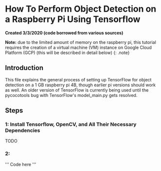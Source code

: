 How To Perform Object Detection on a Raspberry Pi Using Tensorflow 
==================================================================

**Created 3/3/2020 (code borrowed from various sources)**

**Note:** due to the limited amount of memory on the raspberry pi, this tutorial requires the creation of a virtual machine (VM) instance on Google Cloud Platform (GCP) (this will be described in detail below) {: .note}

## Introduction
This file explains the general process of setting up TensorFlow for object detection on a 1 GB raspberry pi 4B, though earlier pi versions should work as well. An older version of TensorFlow is currently being used until the pycocotools bug with TensorFlow's model_main.py gets resolved. 

## Steps
### 1: Install Tensorflow, OpenCV, and All Their Necessary Dependencies

TODO

### 2: 

'''
Code here
'''
